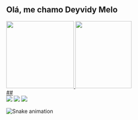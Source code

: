 ## Olá, me chamo Deyvidy Melo 
 <div>
  <a href="https://github.com/Deolime90">
  <img  height="180em" src="https://github-readme-stats.vercel.app/api?username=Deolime90&show_icons=true&theme=gotham&include_all_commits=true&count_private=true"/>
  <img  height="180em" width="150em" src="https://github-readme-stats.vercel.app/api/top-langs/?username=Deolime90&layout=compact&langs_count=16&theme=gotham"/>
 </div> 
  ##
 
<div> 
  <a href="https://instagram.com/Deolime90" target="_blank"><img src="https://img.shields.io/badge/-Instagram-%23E4405F?style=for-the-badge&logo=instagram&logoColor=white" target="_blank"></a>
  <a href = "mailto: deyvidyoliveiramelo@gmail.com"><img src="https://img.shields.io/badge/-Gmail-%23333?style=for-the-badge&logo=gmail&logoColor=white" target="_blank"></a>
  <a href="https://www.linkedin.com/in/deyvidy" target="_blank"><img src="https://img.shields.io/badge/-LinkedIn-%230077B5?style=for-the-badge&logo=linkedin&logoColor=white" target="_blank"></a> 
 
  ![Snake animation](https://github.com/Deolime90/Deolime90/blob/output/github-user-contribution.svg)
 
</div>
